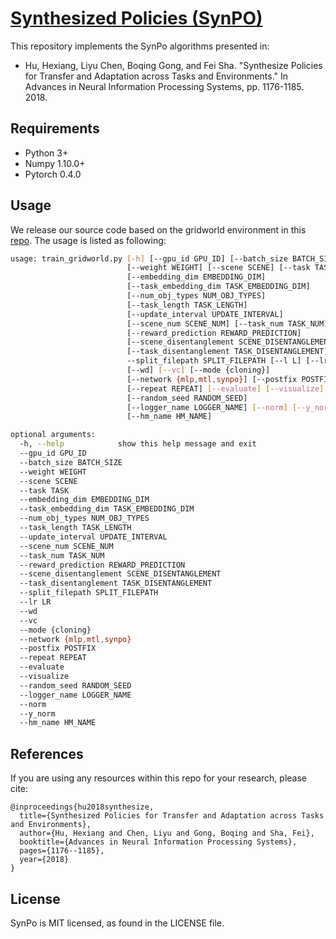 # [**Syn**thesized **Po**licies (SynPO)](https://sites.google.com/view/neurips2018-synpo/home)

This repository implements the SynPo algorithms presented in:

- Hu, Hexiang, Liyu Chen, Boqing Gong, and Fei Sha. "Synthesize Policies for Transfer and Adaptation across Tasks and Environments." In Advances in Neural Information Processing Systems, pp. 1176-1185. 2018.

## Requirements

- Python 3+
- Numpy 1.10.0+
- Pytorch 0.4.0

## Usage

We release our source code based on the gridworld environment in this [repo](https://github.com/Sha-Lab/gridworld). The usage is listed as following:

```bash
usage: train_gridworld.py [-h] [--gpu_id GPU_ID] [--batch_size BATCH_SIZE]
                          [--weight WEIGHT] [--scene SCENE] [--task TASK]
                          [--embedding_dim EMBEDDING_DIM]
                          [--task_embedding_dim TASK_EMBEDDING_DIM]
                          [--num_obj_types NUM_OBJ_TYPES]
                          [--task_length TASK_LENGTH]
                          [--update_interval UPDATE_INTERVAL]
                          [--scene_num SCENE_NUM] [--task_num TASK_NUM]
                          [--reward_prediction REWARD_PREDICTION]
                          [--scene_disentanglement SCENE_DISENTANGLEMENT]
                          [--task_disentanglement TASK_DISENTANGLEMENT]
                          --split_filepath SPLIT_FILEPATH [--l L] [--lr LR]
                          [--wd] [--vc] [--mode {cloning}]
                          [--network {mlp,mtl,synpo}] [--postfix POSTFIX]
                          [--repeat REPEAT] [--evaluate] [--visualize]
                          [--random_seed RANDOM_SEED]
                          [--logger_name LOGGER_NAME] [--norm] [--y_norm]
                          [--hm_name HM_NAME]

optional arguments:
  -h, --help            show this help message and exit
  --gpu_id GPU_ID
  --batch_size BATCH_SIZE
  --weight WEIGHT
  --scene SCENE
  --task TASK
  --embedding_dim EMBEDDING_DIM
  --task_embedding_dim TASK_EMBEDDING_DIM
  --num_obj_types NUM_OBJ_TYPES
  --task_length TASK_LENGTH
  --update_interval UPDATE_INTERVAL
  --scene_num SCENE_NUM
  --task_num TASK_NUM
  --reward_prediction REWARD_PREDICTION
  --scene_disentanglement SCENE_DISENTANGLEMENT
  --task_disentanglement TASK_DISENTANGLEMENT
  --split_filepath SPLIT_FILEPATH
  --lr LR
  --wd
  --vc
  --mode {cloning}
  --network {mlp,mtl,synpo}
  --postfix POSTFIX
  --repeat REPEAT
  --evaluate
  --visualize
  --random_seed RANDOM_SEED
  --logger_name LOGGER_NAME
  --norm
  --y_norm
  --hm_name HM_NAME
```

## References

If you are using any resources within this repo for your research, please cite:

```
@inproceedings{hu2018synthesize,
  title={Synthesized Policies for Transfer and Adaptation across Tasks and Environments},
  author={Hu, Hexiang and Chen, Liyu and Gong, Boqing and Sha, Fei},
  booktitle={Advances in Neural Information Processing Systems},
  pages={1176--1185},
  year={2018}
}
```

## License
SynPo is MIT licensed, as found in the LICENSE file.


